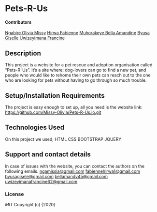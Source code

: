 # Pets-R-Us
#### Contributors
[Ngabire Olivia Missy](https://github.com/Missy-Olivia)
[Hirwa Fabienne](https://github.com/FabienneHirwa)
[Muhorakeye Bella Amandine](https://github.com/Bella-Amandine)
[Byusa Giselle](https://github.com/byusa123)
[Uwizeyimana Francine]([https://github.com/FrancineU)
## Description
This project is a website for a pet rescue and adoption organisation called “Pets-R-Us”.
It’s a site where; dog-lovers can go to find a new pet, and people who would like to rehome their own pets can reach out to the one who are looking for pets without having to go through so much trouble.
## Setup/Installation Requirements
The project is easy enough to set up, all you need is the website link:
https://github.com/Missy-Olivia/Pets-R-Us.io.git
## Technologies Used
On this project we used;
HTML
CSS
BOOTSTRAP
JQUERY
## Support and contact details
In case of issues with the website, you can contact the authors on the following emails.
ngamissia@gmail.com
fabiennehirwa1@gmail.com
byusagisele@gmail.com
bellamandy45@gmail.com
uwizeyimanafrancine62@gmail.com
### License
*MIT*
Copyright (c) {2020} 
  